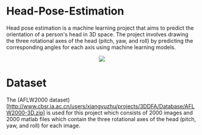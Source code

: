 # Head-Pose-Estimation

Head pose estimation is a machine learning project that aims to predict the orientation of a person's head in 3D space. The project involves drawing the three rotational axes of the head (pitch, yaw, and roll) by predicting the corresponding angles for each axis using machine learning models.
<p align="center">
  <img src="https://user-images.githubusercontent.com/61518213/219884122-bc4dca9b-4487-468a-90a3-8aafe7d0f050.png"/>
</p>

# Dataset
The (AFLW2000 dataset)[http://www.cbsr.ia.ac.cn/users/xiangyuzhu/projects/3DDFA/Database/AFLW2000-3D.zip] is used for this project which consists of 2000 images and 2000 matlab files which contain the three rotational axes of the head (pitch, yaw, and roll) for each image.


